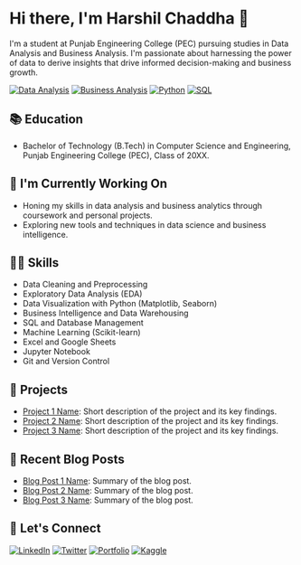 # Hi there, I'm Harshil Chaddha 👋

I'm a student at Punjab Engineering College (PEC) pursuing studies in Data Analysis and Business Analysis. I'm passionate about harnessing the power of data to derive insights that drive informed decision-making and business growth.

[![Data Analysis](https://img.shields.io/badge/Specialization-Data%20Analysis-blue)](https://en.wikipedia.org/wiki/Data_analysis)
[![Business Analysis](https://img.shields.io/badge/Specialization-Business%20Analysis-green)](https://en.wikipedia.org/wiki/Business_analysis)
[![Python](https://img.shields.io/badge/Language-Python-yellow)](https://www.python.org/)
[![SQL](https://img.shields.io/badge/Language-SQL-orange)](https://en.wikipedia.org/wiki/SQL)

## 📚 Education

- Bachelor of Technology (B.Tech) in Computer Science and Engineering, Punjab Engineering College (PEC), Class of 20XX.

## 🔭 I'm Currently Working On

- Honing my skills in data analysis and business analytics through coursework and personal projects.
- Exploring new tools and techniques in data science and business intelligence.

## 👨‍💻 Skills

- Data Cleaning and Preprocessing
- Exploratory Data Analysis (EDA)
- Data Visualization with Python (Matplotlib, Seaborn)
- Business Intelligence and Data Warehousing
- SQL and Database Management
- Machine Learning (Scikit-learn)
- Excel and Google Sheets
- Jupyter Notebook
- Git and Version Control

## 🚀 Projects

- [Project 1 Name](link-to-project-repo): Short description of the project and its key findings.
- [Project 2 Name](link-to-project-repo): Short description of the project and its key findings.
- [Project 3 Name](link-to-project-repo): Short description of the project and its key findings.

## 📝 Recent Blog Posts

- [Blog Post 1 Name](link-to-blog-post): Summary of the blog post.
- [Blog Post 2 Name](link-to-blog-post): Summary of the blog post.
- [Blog Post 3 Name](link-to-blog-post): Summary of the blog post.

## 🤝 Let's Connect

[![LinkedIn](https://img.shields.io/badge/LinkedIn-Connect-blue?style=for-the-badge&logo=linkedin)](https://www.linkedin.com/in/harshil-chaddha/)
[![Twitter](https://img.shields.io/badge/Twitter-Follow-green?style=for-the-badge&logo=twitter)](https://twitter.com/yourhandle)
[![Portfolio](https://img.shields.io/badge/Portfolio-Visit-orange?style=for-the-badge&logo=firefox)](https://yourportfolio.com)
[![Kaggle](https://img.shields.io/badge/Kaggle-Profile-yellow?style=for-the-badge&logo=kaggle)](https://www.kaggle.com/yourprofile)
